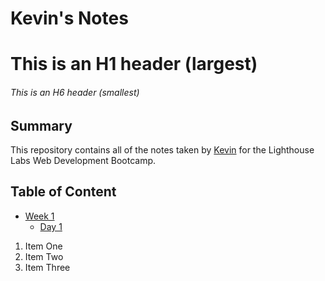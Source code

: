 # Kevin's Notes
# This is an H1 header (largest)
###### This is an H6 header (smallest)

## Summary 

This repository contains all of the notes taken by [Kevin](https://github.com/TinyMito) for the Lighthouse Labs Web Development Bootcamp.

## Table of Content
* [Week 1](/Week_1)
  * [Day 1](/Week_1/Day_1)

1. Item One 
2. Item Two
3. Item Three